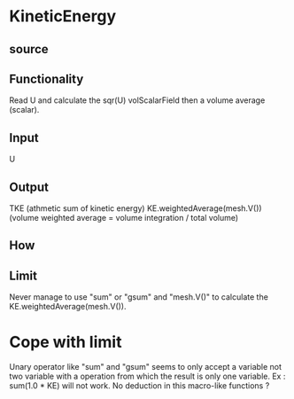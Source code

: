 # KineticEnergy

## source

## Functionality
Read U and calculate the sqr(U) volScalarField then a volume average (scalar).

## Input
U

## Output
TKE (athmetic sum of kinetic energy)
KE.weightedAverage(mesh.V()) (volume weighted average = volume integration / total volume)

## How

## Limit
Never manage to use "sum" or "gsum" and "mesh.V()" to calculate the KE.weightedAverage(mesh.V()). 

# Cope with limit
Unary operator like "sum" and "gsum" seems to only accept a variable not two variable with a operation
from which the result is only one variable. Ex : sum(1.0 * KE) will not work. No deduction in this
macro-like functions ?
